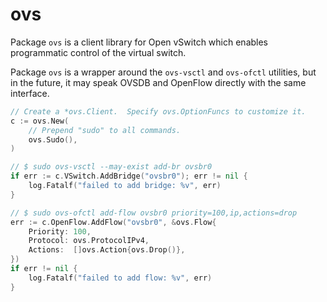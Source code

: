 ovs
===

Package `ovs` is a client library for Open vSwitch which enables programmatic
control of the virtual switch.

Package `ovs` is a wrapper around the `ovs-vsctl` and `ovs-ofctl` utilities, but
in the future, it may speak OVSDB and OpenFlow directly with the same interface.

```go
// Create a *ovs.Client.  Specify ovs.OptionFuncs to customize it.
c := ovs.New(
    // Prepend "sudo" to all commands.
    ovs.Sudo(),
)

// $ sudo ovs-vsctl --may-exist add-br ovsbr0
if err := c.VSwitch.AddBridge("ovsbr0"); err != nil {
    log.Fatalf("failed to add bridge: %v", err)
}

// $ sudo ovs-ofctl add-flow ovsbr0 priority=100,ip,actions=drop
err := c.OpenFlow.AddFlow("ovsbr0", &ovs.Flow{
    Priority: 100,
    Protocol: ovs.ProtocolIPv4,
    Actions:  []ovs.Action{ovs.Drop()},
})
if err != nil {
    log.Fatalf("failed to add flow: %v", err)
}
```